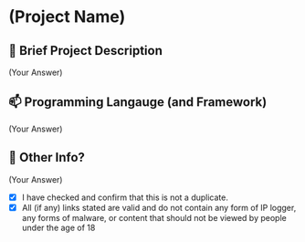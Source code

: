 # (Project Name)

## 🔎 Brief Project Description
(Your Answer)

## 📫 Programming Langauge (and Framework)
(Your Answer)

## 🤷 Other Info?
(Your Answer)

- [x] I have checked and confirm that this is not a duplicate.
- [x] All (if any) links stated are valid and do not contain any form of IP logger, any forms of malware, or content that should not be viewed by people under the age of 18
